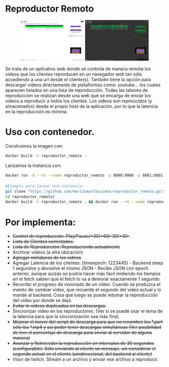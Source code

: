 # Reproductor Remoto
<p align="center">
<img src="https://github.com/martinmartossimon/reproductor_remoto/blob/main/imagenes/screenshot.png" width="40%" height="40%">  <img src="https://github.com/martinmartossimon/reproductor_remoto/blob/main/imagenes/dark-theme.png" width="40%" height="40%">
<p>


Se trata de un aplicativo web donde se controla de manera remota los videos que los clientes reproducen en un navegador web tan sólo accediendo a una url desde el cliente(s). También tiene la opción para descargar videos directamente de plataformas como: youtube... los cuales aparecen listados en una lista de reproducción. Todas las labores de reproducción se realizan desde una web que se encarga de enviar los videos a reproducir a todos los clientes.
Los videos son reproucidos (y almacenados) desde el propio host de la aplicación, por lo que la latencia en la reproducción es mínima.


# Uso con contenedor.
Construimos la imagen con:  
```bash
docker build -t reproductor_remoto .
```

Lanzamos la instancia con:  
```bash
docker run -d --rm --name reproductor_remoto -p 8000:8000 -p 8001:8001 -v $(pwd)/contenido:/app/contenido reproductor_remoto

#Ejemplo para lanzar una instancia:
git clone "https://github.com/martinmartossimon/reproductor_remoto.git"
cd reproductor_remoto/
docker build -t reproductor_remoto . && docker run --rm --name reproductor_remoto -p 8000:8000 -p 8001:8001 -v $(pwd)/contenido:/app/contenido reproductor_remoto
```

# Por implementa:
- ~~Control de reproducción. Play/Pause/+30/+60/-30/+30-~~
- ~~Lista de Clientes conectados.~~
- ~~Lista de Reproducción: Reproduciendo actualmente~~
- Archivar videos (a otra ubicación)
- ~~Agregar miniaturas de los videos~~
- Agregar Latencia de los clientes: {timeepoch: 1223445} - Backend sleep 1 segundos y devuelve el mismo JSON - Recibe JSON con epoch anterior, aunque quizás se podría hacer más fácil midiendo los tiempos en el fetch sabien que el fetch lo va a demorar exactamente 1 segundo.
- Recordar el progreso de visionado de un video. Cuando se produzca el evento de cambiar video, que recuerde el segundo del video actual y lo mande al backend. Cosa que luego se puede retomar la reproducción del video por donde se dejó.
- ~~Evitar lo videos duplicados en las descargas.~~
- Sincronizar video en los reproductores. (Ver si se puede usar el tema de la latencia para que la sincronización sea más fina)
- ~~Mejorar el mover del script de descarga para que no renombre los *,part sólo los *.mp4 y así poder tener descargas simultáneas (Ver posibilidad de leer el porcentaje de descarga para enviar al servidor de alguna manera)~~
- ~~Avanzar y Retroceder la reproducción en intervalos de 30 segundos (configurable). Sólo enviando al cliente un mensaje, sin considerar el segundo actual en el cliente (unidireccional, del backend al cliente)~~
- Visor de twitch. Stream a un archivo y enviar ese archivo a reproducir.
